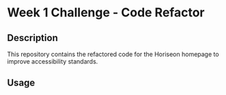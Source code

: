 # Week 1 Challenge - Code Refactor

## Description
This repository contains the refactored code for the Horiseon homepage to improve accessibility standards.

## Usage
